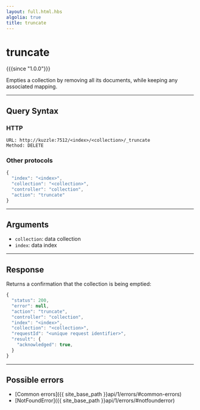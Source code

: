 ```yaml
---
layout: full.html.hbs
algolia: true
title: truncate
---
```


# truncate

{{{since "1.0.0"}}}

Empties a collection by removing all its documents, while keeping any associated mapping.  

---

## Query Syntax

### HTTP

```http
URL: http://kuzzle:7512/<index>/<collection>/_truncate
Method: DELETE
```

### Other protocols


```js
{
  "index": "<index>",
  "collection": "<collection>",
  "controller": "collection",
  "action": "truncate"
}
```

---

## Arguments

* `collection`: data collection
* `index`: data index

---

## Response

Returns a confirmation that the collection is being emptied:

```javascript
{
  "status": 200,
  "error": null,
  "action": "truncate",
  "controller": "collection",
  "index": "<index>",
  "collection": "<collection>",
  "requestId": "<unique request identifier>",
  "result": {
    "acknowledged": true,
  }
}
```

---

## Possible errors

- [Common errors]({{ site_base_path }}api/1/errors/#common-errors)
- [NotFoundError]({{ site_base_path }}api/1/errors/#notfounderror)

